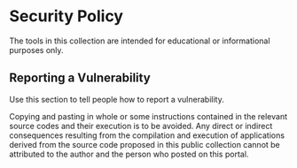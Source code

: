 # Security Policy

The tools in this collection are intended for educational or informational purposes only. 

## Reporting a Vulnerability

Use this section to tell people how to report a vulnerability.


Copying and pasting in whole or some instructions contained in the relevant source codes and their execution is to be avoided. 
Any direct or indirect consequences resulting from the compilation and execution of applications derived from the source code proposed in this public collection 
cannot be attributed to the author and the person who posted on this portal.
